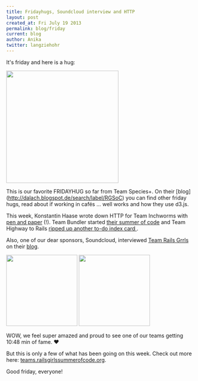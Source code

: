 ```yaml
---
title: Fridayhugs, Soundcloud interview and HTTP
layout: post
created_at: Fri July 19 2013
permalink: blog/friday
current: blog
author: Anika
twitter: langziehohr
---
```



It's friday and here is a hug:

<img src="https://f.cloud.github.com/assets/1711357/825994/e75bd29a-f07a-11e2-9088-3af69f8bcbad.gif" height="300">

This is our favorite FRIDAYHUG so far from Team Species+. On their [blog] (http://dalach.blogspot.de/search/label/RGSoC) you can find other friday hugs, read about if working in cafés ... well works and how they use d3.js.

This week, Konstantin Haase wrote down HTTP for Team Inchworms with [pen and paper](http://inchworms.net/blog/2013-07-18-get-requests/) (!).
Team Bundler started [their summer of code](http://rgsocbundler.github.io/2013/06/30/hello-world.html) and Team Highway to Rails [ripped up another to-do index card ](http://highwaytorails.tumblr.com/post/55700336007/day-12-17-7-2013-nesting-resources).

Also, one of our dear sponsors, Soundcloud, interviewed [Team Rails Grrls](https://teams.railsgirlssummerofcode.org/teams/3) on their [blog](http://blog.soundcloud.com/2013/07/19/rails-girls-summer-of-code-welcoming-nicole-and-laura/).

<img src="http://cdn.tutsplus.com/net.tutsplus.com/authors/jeffreyway/1269259657_omg_cat.gif" height="190">

<img src="https://f.cloud.github.com/assets/1711357/826290/aa8a971e-f081-11e2-9832-1003ab117a06.png" height="190">

 WOW, we feel super amazed and proud to see one of our teams getting 10:48 min of fame. &hearts;

But this is only a few of what has been going on this week. Check out more here: [teams.railsgirlssummerofcode.org](teams.railsgirlssummerofcode.org).

Good friday, everyone!
